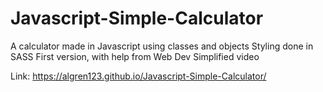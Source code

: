# Javascript-Simple-Calculator

A calculator made in Javascript using classes and objects
Styling done in SASS
First version, with help from Web Dev Simplified video


Link: https://algren123.github.io/Javascript-Simple-Calculator/
